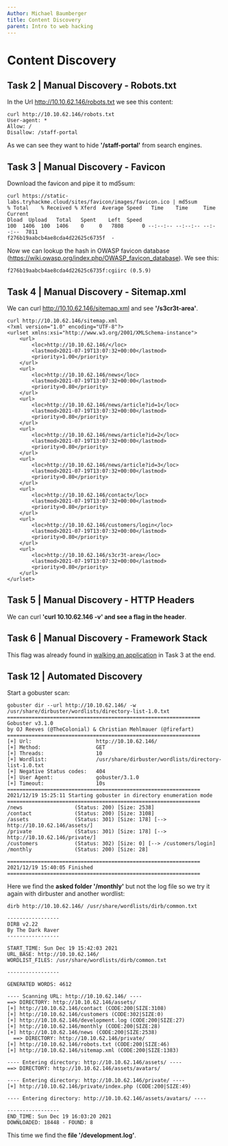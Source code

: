 ```yaml
---
Author: Michael Baumberger
title: Content Discovery
parent: Intro to web hacking
---
```


# Content Discovery

## Task 2 | Manual Discovery - Robots.txt

In the Url http://10.10.62.146/robots.txt we see this content:

    curl http://10.10.62.146/robots.txt
    User-agent: *
    Allow: /
    Disallow: /staff-portal

As we can see they want to hide **'/staff-portal'** from search engines.

## Task 3 | Manual Discovery - Favicon

Download the favicon and pipe it to md5sum:

    curl https://static-labs.tryhackme.cloud/sites/favicon/images/favicon.ico | md5sum
    % Total    % Received % Xferd  Average Speed   Time    Time     Time  Current
    Dload  Upload   Total   Spent    Left  Speed
    100  1406  100  1406    0     0   7808      0 --:--:-- --:--:-- --:--:--  7811
    f276b19aabcb4ae8cda4d22625c6735f  -

Now we can lookup the hash in OWASP favicon database (https://wiki.owasp.org/index.php/OWASP_favicon_database).
We see this:

    f276b19aabcb4ae8cda4d22625c6735f:cgiirc (0.5.9)

## Task 4 | Manual Discovery - Sitemap.xml

We can curl http://10.10.62.146/sitemap.xml and see **'/s3cr3t-area'**.

    curl http://10.10.62.146/sitemap.xml
    <?xml version="1.0" encoding="UTF-8"?>
    <urlset xmlns:xsi="http://www.w3.org/2001/XMLSchema-instance">
        <url>
            <loc>http://10.10.62.146/</loc>
            <lastmod>2021-07-19T13:07:32+00:00</lastmod>
            <priority>1.00</priority>
        </url>
        <url>
            <loc>http://10.10.62.146/news</loc>
            <lastmod>2021-07-19T13:07:32+00:00</lastmod>
            <priority>0.80</priority>
        </url>
        <url>
            <loc>http://10.10.62.146/news/article?id=1</loc>
            <lastmod>2021-07-19T13:07:32+00:00</lastmod>
            <priority>0.80</priority>
        </url>
        <url>
            <loc>http://10.10.62.146/news/article?id=2</loc>
            <lastmod>2021-07-19T13:07:32+00:00</lastmod>
            <priority>0.80</priority>
        </url>
        <url>
            <loc>http://10.10.62.146/news/article?id=3</loc>
            <lastmod>2021-07-19T13:07:32+00:00</lastmod>
            <priority>0.80</priority>
        </url>
        <url>
            <loc>http://10.10.62.146/contact</loc>
            <lastmod>2021-07-19T13:07:32+00:00</lastmod>
            <priority>0.80</priority>
        </url>
        <url>
            <loc>http://10.10.62.146/customers/login</loc>
            <lastmod>2021-07-19T13:07:32+00:00</lastmod>
            <priority>0.80</priority>
        </url>
        <url>
            <loc>http://10.10.62.146/s3cr3t-area</loc>
            <lastmod>2021-07-19T13:07:32+00:00</lastmod>
            <priority>0.80</priority>
        </url>
    </urlset>

## Task 5 | Manual Discovery - HTTP Headers

We can curl **'curl 10.10.62.146 -v' and see a flag in the header**.

## Task 6 | Manual Discovery - Framework Stack

This flag was already found in [walking an application](../walking-an-application/walking-an-application.md) in Task 3 at the end.

## Task 12 | Automated Discovery

Start a gobuster scan:

    gobuster dir --url http://10.10.62.146/ -w /usr/share/dirbuster/wordlists/directory-list-1.0.txt
    ===============================================================
    Gobuster v3.1.0
    by OJ Reeves (@TheColonial) & Christian Mehlmauer (@firefart)
    ===============================================================
    [+] Url:                     http://10.10.62.146/
    [+] Method:                  GET
    [+] Threads:                 10
    [+] Wordlist:                /usr/share/dirbuster/wordlists/directory-list-1.0.txt
    [+] Negative Status codes:   404
    [+] User Agent:              gobuster/3.1.0
    [+] Timeout:                 10s
    ===============================================================
    2021/12/19 15:25:11 Starting gobuster in directory enumeration mode
    ===============================================================
    /news                 (Status: 200) [Size: 2538]
    /contact              (Status: 200) [Size: 3108]
    /assets               (Status: 301) [Size: 178] [--> http://10.10.62.146/assets/]
    /private              (Status: 301) [Size: 178] [--> http://10.10.62.146/private/]
    /customers            (Status: 302) [Size: 0] [--> /customers/login]
    /monthly              (Status: 200) [Size: 28]
    
    ===============================================================
    2021/12/19 15:40:05 Finished
    ===============================================================

Here we find the **asked folder '/monthly'** but not the log file so we try it again with dirbuster and another wordlist:

    dirb http://10.10.62.146/ /usr/share/wordlists/dirb/common.txt
    
    -----------------
    DIRB v2.22
    By The Dark Raver
    -----------------
    
    START_TIME: Sun Dec 19 15:42:03 2021
    URL_BASE: http://10.10.62.146/
    WORDLIST_FILES: /usr/share/wordlists/dirb/common.txt
    
    -----------------
    
    GENERATED WORDS: 4612

    ---- Scanning URL: http://10.10.62.146/ ----
    ==> DIRECTORY: http://10.10.62.146/assets/
    [+] http://10.10.62.146/contact (CODE:200|SIZE:3108)
    [+] http://10.10.62.146/customers (CODE:302|SIZE:0)
    [+] http://10.10.62.146/development.log (CODE:200|SIZE:27)
    [+] http://10.10.62.146/monthly (CODE:200|SIZE:28)
    [+] http://10.10.62.146/news (CODE:200|SIZE:2538)
      ==> DIRECTORY: http://10.10.62.146/private/
    [+] http://10.10.62.146/robots.txt (CODE:200|SIZE:46)
    [+] http://10.10.62.146/sitemap.xml (CODE:200|SIZE:1383)
    
    ---- Entering directory: http://10.10.62.146/assets/ ----
    ==> DIRECTORY: http://10.10.62.146/assets/avatars/
    
    ---- Entering directory: http://10.10.62.146/private/ ----
    [+] http://10.10.62.146/private/index.php (CODE:200|SIZE:49)
    
    ---- Entering directory: http://10.10.62.146/assets/avatars/ ----
    
    -----------------
    END_TIME: Sun Dec 19 16:03:20 2021
    DOWNLOADED: 18448 - FOUND: 8

This time we find the **file '/development.log'**.